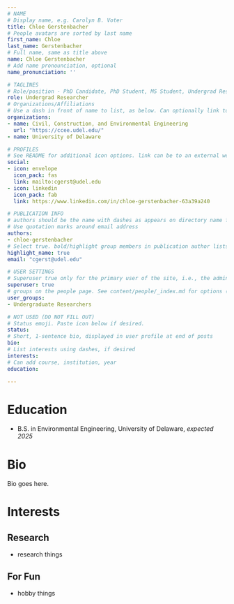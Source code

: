 ```yaml
---
# NAME
# Display name, e.g. Carolyn B. Voter
title: Chloe Gerstenbacher
# People avatars are sorted by last name
first_name: Chloe
last_name: Gerstenbacher
# Full name, same as title above
name: Chloe Gerstenbacher
# Add name pronounciation, optional
name_pronunciation: ''

# TAGLINES
# Role/position - PhD Candidate, PhD Student, MS Student, Undergrad Researcher, etc. Not tied to other code on site, so can be descriptive.
role: Undergrad Researcher
# Organizations/Affiliations
# Use a dash in front of name to list, as below. Can optionally link to URL (use quotes), or leave as just unlinked name
organizations:
- name: Civil, Construction, and Environmental Engineering
  url: "https://ccee.udel.edu/"
- name: University of Delaware

# PROFILES
# See README for additional icon options. link can be to an external website or to a document on this site (i.e., under doc/name_of_file)
social:
- icon: envelope
  icon_pack: fas
  link: mailto:cgerst@udel.edu
- icon: linkedin
  icon_pack: fab
  link: https://www.linkedin.com/in/chloe-gerstenbacher-63a39a240

# PUBLICATION INFO
# authors should be the name with dashes as appears on directory name for that person (e.g., carolyn-b.-voter). Can list multiple aliases using dashes below.
# Use quotation marks around email address
authors: 
- chloe-gerstenbacher
# Select true. bold/highlight group members in publication author lists
highlight_name: true
email: "cgerst@udel.edu"

# USER SETTINGS
# Superuser true only for the primary user of the site, i.e., the admin. But I think ok to make all group members a superuser.
superuser: true
# groups on the people page. See content/people/_index.md for options (e.g., Principal Investigator, Graduate Students, Undergraduate Researchers, Former Members)
user_groups:
- Undergraduate Researchers

# NOT USED (DO NOT FILL OUT)
# Status emoji. Paste icon below if desired.
status:
# Short, 1-sentence bio, displayed in user profile at end of posts
bio:
# List interests using dashes, if desired
interests:
# Can add course, institution, year
education:

---
```

# Education
- B.S. in Environmental Engineering, University of Delaware, *expected 2025*

# Bio
Bio goes here.

# Interests
## Research
- research things

## For Fun
- hobby things